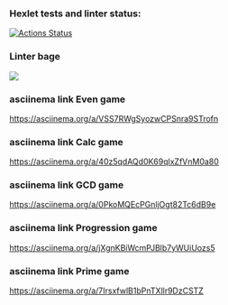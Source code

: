 ### Hexlet tests and linter status:
[![Actions Status](https://github.com/enterNewUsername/java-project-61/workflows/hexlet-check/badge.svg)](https://github.com/enterNewUsername/java-project-61/actions)
### Linter bage
<a href="https://codeclimate.com/github/enterNewUsername/java-project-61/maintainability"><img src="https://api.codeclimate.com/v1/badges/88020ea2159c2242dae7/maintainability" /></a>
### asciinema link Even game
https://asciinema.org/a/VSS7RWgSyozwCPSnra9STrofn
### asciinema link Calc game
https://asciinema.org/a/40z5qdAQd0K69qlxZfVnM0a80
### asciinema link GCD game
https://asciinema.org/a/0PkoMQEcPGnljOgt82Tc6dB9e
### asciinema link Progression game
https://asciinema.org/a/jXgnKBiWcmPJBlb7yWUiUozs5
### asciinema link Prime game
https://asciinema.org/a/7IrsxfwlB1bPnTXllr9DzCSTZ

